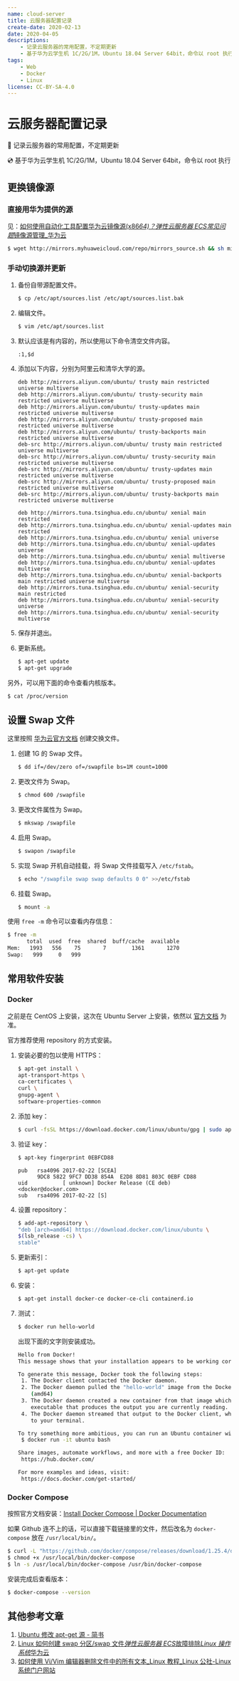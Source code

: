 ```yaml
---
name: cloud-server
title: 云服务器配置记录
create-date: 2020-02-13
date: 2020-04-05
descriptions:
    - 记录云服务器的常用配置，不定期更新
    - 基于华为云学生机 1C/2G/1M，Ubuntu 18.04 Server 64bit，命令以 root 执行
tags:
    - Web
    - Docker
    - Linux
license: CC-BY-SA-4.0
---
```


# 云服务器配置记录

📌 记录云服务器的常用配置，不定期更新

💿 基于华为云学生机 1C/2G/1M，Ubuntu 18.04 Server 64bit，命令以 root 执行

## 更换镜像源

### 直接用华为提供的源

见：[如何使用自动化工具配置华为云镜像源(x86*64)？*弹性云服务器 ECS*常见问题*镜像源管理\_华为云](https://support.huaweicloud.com/ecs_faq/zh-cn_topic_0118948562.html)

```bash
$ wget http://mirrors.myhuaweicloud.com/repo/mirrors_source.sh && sh mirrors_source.sh
```

### 手动切换源并更新

1. 备份自带源配置文件。

    ```bash
    $ cp /etc/apt/sources.list /etc/apt/sources.list.bak
    ```

2. 编辑文件。

    ```bash
    $ vim /etc/apt/sources.list
    ```

3. 默认应该是有内容的，所以使用以下命令清空文件内容。

    ```
    :1,$d
    ```

4. 添加以下内容，分别为阿里云和清华大学的源。

    ```
    deb http://mirrors.aliyun.com/ubuntu/ trusty main restricted universe multiverse
    deb http://mirrors.aliyun.com/ubuntu/ trusty-security main restricted universe multiverse
    deb http://mirrors.aliyun.com/ubuntu/ trusty-updates main restricted universe multiverse
    deb http://mirrors.aliyun.com/ubuntu/ trusty-proposed main restricted universe multiverse
    deb http://mirrors.aliyun.com/ubuntu/ trusty-backports main restricted universe multiverse
    deb-src http://mirrors.aliyun.com/ubuntu/ trusty main restricted universe multiverse
    deb-src http://mirrors.aliyun.com/ubuntu/ trusty-security main restricted universe multiverse
    deb-src http://mirrors.aliyun.com/ubuntu/ trusty-updates main restricted universe multiverse
    deb-src http://mirrors.aliyun.com/ubuntu/ trusty-proposed main restricted universe multiverse
    deb-src http://mirrors.aliyun.com/ubuntu/ trusty-backports main restricted universe multiverse
    ```

    ```
    deb http://mirrors.tuna.tsinghua.edu.cn/ubuntu/ xenial main restricted
    deb http://mirrors.tuna.tsinghua.edu.cn/ubuntu/ xenial-updates main restricted
    deb http://mirrors.tuna.tsinghua.edu.cn/ubuntu/ xenial universe
    deb http://mirrors.tuna.tsinghua.edu.cn/ubuntu/ xenial-updates universe
    deb http://mirrors.tuna.tsinghua.edu.cn/ubuntu/ xenial multiverse
    deb http://mirrors.tuna.tsinghua.edu.cn/ubuntu/ xenial-updates multiverse
    deb http://mirrors.tuna.tsinghua.edu.cn/ubuntu/ xenial-backports main restricted universe multiverse
    deb http://mirrors.tuna.tsinghua.edu.cn/ubuntu/ xenial-security main restricted
    deb http://mirrors.tuna.tsinghua.edu.cn/ubuntu/ xenial-security universe
    deb http://mirrors.tuna.tsinghua.edu.cn/ubuntu/ xenial-security multiverse
    ```

5. 保存并退出。

6. 更新系统。

    ```bash
    $ apt-get update
    $ apt-get upgrade
    ```

另外，可以用下面的命令查看内核版本。

```bash
$ cat /proc/version
```

## 设置 Swap 文件

这里按照 [华为云官方文档](https://support.huaweicloud.com/trouble-ecs/ecs_trouble_0322.html) 创建交换文件。

1. 创建 1G 的 Swap 文件。

    ```bash
    $ dd if=/dev/zero of=/swapfile bs=1M count=1000
    ```

2. 更改文件为 Swap。

    ```bash
    $ chmod 600 /swapfile
    ```

3. 更改文件属性为 Swap。

    ```bash
    $ mkswap /swapfile
    ```

4. 启用 Swap。

    ```bash
    $ swapon /swapfile
    ```

5. 实现 Swap 开机自动挂载，将 Swap 文件挂载写入 `/etc/fstab`。

    ```bash
    $ echo "/swapfile swap swap defaults 0 0" >>/etc/fstab
    ```

6. 挂载 Swap。

    ```bash
    $ mount -a
    ```

使用 `free -m` 命令可以查看内存信息：

```bash
$ free -m
      total  used  free  shared  buff/cache  available
Mem:   1993   556    75       7        1361       1270
Swap:   999     0   999
```

## 常用软件安装

### Docker

之前是在 CentOS 上安装，这次在 Ubuntu Server 上安装，依然以 [官方文档](https://docs.docker.com/install/linux/docker-ce/ubuntu/) 为准。

官方推荐使用 repository 的方式安装。

1. 安装必要的包以使用 HTTPS：

    ```bash
    $ apt-get install \
    apt-transport-https \
    ca-certificates \
    curl \
    gnupg-agent \
    software-properties-common
    ```

2. 添加 key：

    ```bash
    $ curl -fsSL https://download.docker.com/linux/ubuntu/gpg | sudo apt-key add -
    ```

3. 验证 key：

    ```bash
    $ apt-key fingerprint 0EBFCD88
    ```

    ```
    pub   rsa4096 2017-02-22 [SCEA]
          9DC8 5822 9FC7 DD38 854A  E2D8 8D81 803C 0EBF CD88
    uid           [ unknown] Docker Release (CE deb) <docker@docker.com>
    sub   rsa4096 2017-02-22 [S]
    ```

4) 设置 repository：

    ```bash
    $ add-apt-repository \
    "deb [arch=amd64] https://download.docker.com/linux/ubuntu \
    $(lsb_release -cs) \
    stable"
    ```

5) 更新索引：

    ```bash
    $ apt-get update
    ```

6) 安装：

    ```bash
    $ apt-get install docker-ce docker-ce-cli containerd.io
    ```

7) 测试：

    ```bash
    $ docker run hello-world
    ```

    出现下面的文字则安装成功。

    ```bash
    Hello from Docker!
    This message shows that your installation appears to be working correctly.

    To generate this message, Docker took the following steps:
     1. The Docker client contacted the Docker daemon.
     2. The Docker daemon pulled the "hello-world" image from the Docker Hub.
        (amd64)
     3. The Docker daemon created a new container from that image which runs the
        executable that produces the output you are currently reading.
     4. The Docker daemon streamed that output to the Docker client, which sent it
        to your terminal.

    To try something more ambitious, you can run an Ubuntu container with:
     $ docker run -it ubuntu bash

    Share images, automate workflows, and more with a free Docker ID:
     https://hub.docker.com/

    For more examples and ideas, visit:
     https://docs.docker.com/get-started/
    ```

### Docker Compose

按照官方文档安装：[Install Docker Compose | Docker Documentation](https://docs.docker.com/compose/install/)

如果 Github 连不上的话，可以直接下载链接里的文件，然后改名为 `docker-compose` 放在 `/usr/local/bin/`。

```bash
$ curl -L "https://github.com/docker/compose/releases/download/1.25.4/docker-compose-$(uname -s)-$(uname -m)" -o /usr/local/bin/docker-compose
$ chmod +x /usr/local/bin/docker-compose
$ ln -s /usr/local/bin/docker-compose /usr/bin/docker-compose
```

安装完成后查看版本：

```bash
$ docker-compose --version
```

## 其他参考文章

1. [Ubuntu 修改 apt-get 源 - 简书](https://www.jianshu.com/p/f71814e520ea)
2. [Linux 如何创建 swap 分区/swap 文件*弹性云服务器 ECS*故障排除*Linux 操作系统*华为云](https://support.huaweicloud.com/trouble-ecs/ecs_trouble_0322.html)
3. [如何使用 Vi/Vim 编辑器删除文件中的所有文本\_Linux 教程\_Linux 公社-Linux 系统门户网站](https://www.linuxidc.com/Linux/2019-05/158447.htm)
